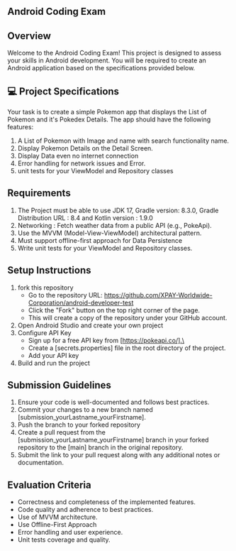 ## Android Coding Exam

## Overview

Welcome to the Android Coding Exam! This project is designed to assess your skills in Android development.
You will be required to create an Android application based on the specifications provided below.


## 💻 Project Specifications

Your task is to create a simple Pokemon app that displays the List of Pokemon and it's Pokedex Details. 
The app should have the following features:

1. A List of Pokemon with Image and name with search functionality name.
2. Display Pokemon Details on the Detail Screen.
3. Display Data even no internet connection
4. Error handling for network issues and Error.
5. unit tests for your ViewModel and Repository classes

## Requirements

1. The Project must be able to use JDK 17, Gradle version: 8.3.0, Gradle Distribution URL : 8.4 and Kotlin version : 1.9.0
2. Networking : Fetch weather data from a public API (e.g., PokeApi).
3. Use the MVVM (Model-View-ViewModel) architectural pattern.
4. Must support offline-first approach for Data Persistence 
5. Write unit tests for your ViewModel and Repository classes.

## Setup Instructions

1. fork this repository
    * Go to the repository URL: https://github.com/XPAY-Worldwide-Corporation/android-developer-test
    * Click the "Fork" button on the top right corner of the page.
    * This will create a copy of the repository under your GitHub account.
2. Open Android Studio and create your own project
3. Configure API Key
    * Sign up for a free API key from [https://pokeapi.co/].\
    * Create a [secrets.properties] file in the root directory of the project.
    * Add your API key
4. Build and run the project


## Submission Guidelines

1. Ensure your code is well-documented and follows best practices.
2. Commit your changes to a new branch named [submission_yourLastname_yourFirstname].
3. Push the branch to your forked repository 
4. Create a pull request from the [submission_yourLastname_yourFirstname] branch in your forked repository to the [main] branch in the original repository.
5. Submit the link to your pull request along with any additional notes or documentation.


## Evaluation Criteria

* Correctness and completeness of the implemented features.
* Code quality and adherence to best practices.
* Use of MVVM architecture.
* Use Offline-First Approach
* Error handling and user experience.
* Unit tests coverage and quality.
